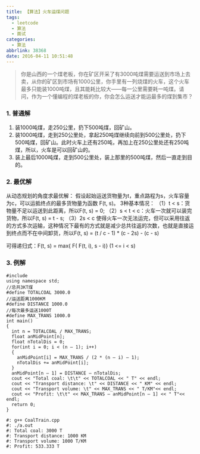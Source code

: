 ```yaml
---
title: 【算法】火车运煤问题
tags:
  - leetcode
  - 算法
  - 面试
categories:
  - 算法
abbrlink: 38368
date: 2016-04-11 10:51:48
---
```

> 你是山西的一个煤老板，你在矿区开采了有3000吨煤需要运送到市场上去卖，从你的矿区到市场有1000公里，你手里有一列烧煤的火车，这个火车最多只能装1000吨煤，且其能耗比较大——每一公里需要耗一吨煤。请问，作为一个懂编程的煤老板的你，你会怎么运送才能运最多的煤到集市？

<!-- more -->

### 1. 普通解

1. 装1000吨煤，走250公里，扔下500吨煤，回矿山。
2. 装1000吨煤，走到250公里处，拿起250吨煤继续向前到500公里处，扔下500吨煤，回矿山。此时火车上还有250吨，再加上在250公里处还有250吨煤，所以，火车是可以回矿山的。
3. 装上最后1000吨煤，走到500公里处，装上那里的500吨煤，然后一直走到目的。

### 2. 最优解

从动态规划的角度求最优解：
假设起始运送货物量为t，重点路程为s，火车容量为c，可以运抵终点的最多货物量为函数 F(t, s)。
3种基本情况：
（1）t < s：货物量不足以运送到此距离，所以F(t, s) = 0;
（2）s < t < c：火车一次就可以装完货物，所以F(t, s) = t - s;
（3）2s < c 使得火车一次无法运完，但可以采用往返的方式多次运输，这种情况下最有的方式就是减少总共往返的次数，也就是直接运到终点而不在中间卸货，所以F(t, s) = (t / c - 1) * (c - 2s) - (c - s)

可得递归式：F(t, s) = max{ F( F(t, i), s - i)}  (1 <= i < s)

### 3. 例解

```
#include
using namespace std;
//总共3KT煤
#define TOTALCOAL 3000.0
//运送距离1000KM
#define DISTANCE 1000.0
//每次最多运送1000T
#define MAX_TRANS 1000.0
int main()
{
  int n = TOTALCOAL / MAX_TRANS;
  float anMidPoint[n];
  float nTotalDis = 0;
  for(int i = 0; i < (n – 1); i++)
  {
    anMidPoint[i] = MAX_TRANS / (2 * (n – i) – 1);
    nTotalDis += anMidPoint[i];
  }
  anMidPoint[n – 1] = DISTANCE – nTotalDis;
  cout << "Total coal: \t\t" << TOTALCOAL << " T" << endl;
  cout << "Transport distance: \t" << DISTANCE << " KM" << endl;
  cout << "Transport volume: \t" << MAX_TRANS << " T/KM"<< endl;
  cout << "Profit: \t\t" << MAX_TRANS – anMidPoint[n – 1] << " T"<< endl;
  return 0;
}

#: g++ CoalTrain.cpp
#: ./a.out
#: Total coal: 3000 T
#: Transport distance: 1000 KM
#: Transport volume: 1000 T/KM
#: Profit: 533.333 T
```
